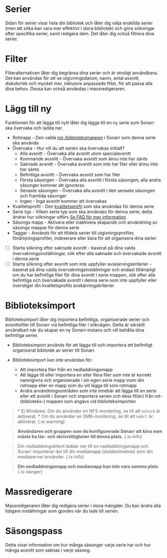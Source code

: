 # Serier

Sidan för serier visar hela din bibliotek och låter dig välja enskilda serier (men att söka kan vara mer effektivt i stora bibliotek) och göra sökningar efter specifika serier, samt redigera dem. Det låter dig också filtrera dina serier.

# Filter

Filteralternativen låter dig begränsa dina serier och är otroligt användbara. Det kan användas för att se utgivningsdatum, namn, antal avsnitt, diskstorlek och mycket mer, inklusive anpassade filter, för att passa alla dina behov. Dessa kan också användas i massredigeraren.

# Lägg till ny

Funktionen för att lägga till nytt låter dig lägga till en ny serie som Sonarr ska övervaka och ladda ner.

- Rotmapp - Den valda [rot-/biblioteksmappen](/sonarr/settings#root-folders) i Sonarr som denna serie ska använda
- Övervaka - Hur vill du att serien ska övervakas initialt?
  - Alla avsnitt - Övervaka alla avsnitt utom specialavsnitt
  - Kommande avsnitt - Övervaka avsnitt som ännu inte har sänts
  - Saknade avsnitt - Övervaka avsnitt som inte har filer eller ännu inte har sänts
  - Befintliga avsnitt - Övervaka avsnitt som har filer
  - Första säsongen - Övervaka alla avsnitt i första säsongen; alla andra säsonger kommer att ignoreras
  - Senaste säsongen - Övervaka alla avsnitt i den senaste säsongen och framtida säsonger
  - Ingen - Inga avsnitt kommer att övervakas
- Kvalitetsprofil - Den [kvalitetsprofil](/sonarr/settings#quality-profiles) som ska användas för denna serie
- Serie typ - Vilken serie typ som ska användas för denna serie; detta ändrar hur sökningar utförs [Se FAQ för mer information](/sonarr/faq#whats-the-different-series-types)
- Säsongs mapp - Aktivera eller inaktivera skapande och användning av säsongs mappar för denna serie
- Taggar - Används för att tilldela serier till utgivningsprofiler, fördröjningsprofiler, indexerare eller bara för att organisera dina serier
- [ ] Starta sökning efter saknade avsnitt - baserat på dina valda övervakningsinställningar, sök efter alla saknade och övervakade avsnitt i denna serie
- [ ] Starta sökning efter avsnitt som inte uppfyller avskärningskriterier - baserat på dina valda övervakningsinställningar och endast tillämpligt om du har befintliga filer för dina avsnitt i serie mappen, sök efter alla befintliga och övervakade avsnitt i denna serie som inte uppfyller eller överstiger din kvalitetsprofils avskärningskriterier

# Biblioteksimport

Biblioteksimport låter dig importera befintliga, organiserade serier och avsnittsfiler till Sonarr via befintliga filer i sökvägen. Detta är särskilt användbart när du skapar en ny Sonarr-instans och vill behålla dina befintliga serier.

- Biblioteksimport används för att lägga till och importera ett befintligt organiserat bibliotek av serier till Sonarr.

- Biblioteksimport kan inte användas för:
  - Att importera filer från en nedladdningsmapp
  - Att lägga till eller importera en eller flera filer som inte är korrekt namngivna och organiserade i sin egen serie mapp inom din rotmapp eller en mapp som du vill lägga till som rotmapp
  - Andra användningsområden som inte innebär att lägga till en serie eller ett avsnitt i Sonarr och importera serien och dess fil(er) från rot- (biblioteks-) mappen som angavs vid biblioteksimporten

> \* Ej Windows: Om du använder en NFS-montering, se till att `nolock` är aktiverat.
> \* Om du använder en SMB-montering, se till att `nobrl` är aktiverat.
{.is-warning}

> **Användaren och gruppen som du konfigurerade Sonarr att köra som måste ha läs- och skrivrättigheter till denna plats.** {.is-info}

> Din nedladdningsklient laddar ner till en nedladdningsmapp och Sonarr importerar det till din mediamapp (slutdestination) som din mediaserver använder.
{.is-info}

> **Din nedladdningsmapp och mediamapp kan inte vara samma plats**
{.is-danger}

# Massredigerare

Massredigeraren låter dig redigera serier i stora mängder. Du kan ändra alla tidigare inställningar som gjordes när du lade till serien.

# Säsongspass

Detta visar information om hur många säsonger varje serie har och hur många avsnitt som saknas i varje säsong.